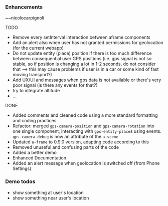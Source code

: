### Enhancements
~~nicolocarpignoli

TODO

- Remove every setInterval interaction between aframe components
- Add an alert also when user has not granted permissions for geolocation (for the current webapp)
- Do not update entity (place) position if there is too much difference between consequential user GPS positions (i.e. gps signal is not so stable, so if position is changing a lot in 1-2 seconds, do not consider that --> this may cause problems if user is in a car or some kind of fast moving transport?)
- Add UX/UI and messages when gps data is not available or there's very poor signal (is there any events for that?)
- try to integrate altitude
- ...

DONE

- Added comments and cleaned code using a more standard formatting and coding practices 
- Refactor: merged `gps-camera-position` and `gps-camera-rotation` into one single component, interacting with `gps-entity-place`s using events. `gps-camera-debug` is now an attribute of the `a-scene`
- Updated `a-frame` to 0.9.0 version, adapting code according to this
- Removed unuseful and confusing parts of the code
- Added a better demo
- Enhanced Documentation
- Added an alert message when geolocation is switched off (from Phone Settings)


### Demo todos

- show something at user's location
- show something near user's location
